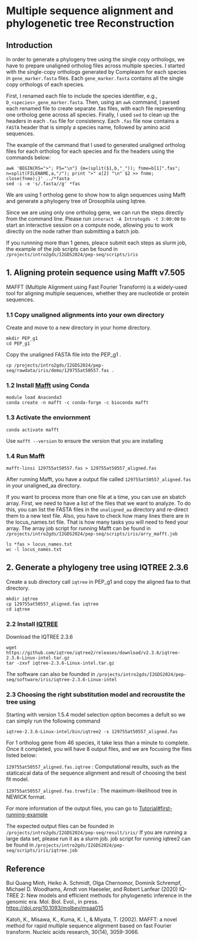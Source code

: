 # Multiple sequence alignment and phylogenetic tree Reconstruction

## Introduction

In order to generate a phylogeny tree using the single copy orthologs, we have to prepare unaligned ortholog files across multiple species.
I started with the single-copy orthologs generated by Compleasm for each species in ```gene_marker.fasta``` files. Each ```gene_marker.fasta``` contains all the single copy orthologs of each species. 

First, I renamed each file to include the species identifier, e.g., ```D_<species>_gene_marker.fasta```. Then, using an ```awk``` command, I parsed each renamed file to create separate .fas files, with each file representing one ortholog gene across all species. Finally, I used ```sed``` to clean up the headers in each ```.fas``` file for consistency. Each ```.fas``` file now contains a ```FASTA``` header that is simply a species name, followed by amino acid sequences.

The example of the cammand that I used to generated unaligned ortholog files for each ortholog for each species and fix the headers using the commands below: 

```
awk 'BEGIN{RS=">"; FS="\n"} {m=(split($1,b,"_")); fnme=b[1]".fas"; n=split(FILENAME,a,"/"); print ">" a[2] "\n" $2 >> fnme; close(fnme);}' ../*fasta
sed -i -e 's/.fasta//g' *fas
```

We are using 1 ortholog gene to show how to align sequences using Mafft and generate a phylogeny tree of Drosophila using Iqtree.

Since we are using only one ortholog gene, we can run the steps directly from the command line. Please run ```interact -A Introtogds -t 3:00:00``` to start an interactive session on a compute node, allowing you to work directly on the node rather than submitting a batch job.

If you runnning more than 1 genes, pleace submit each steps as slurm job, the example of the job scripts can be found in ```/projects/intro2gds/I2GDS2024/pep-seq/scripts/iris```

## 1. Aligning protein sequence using Mafft v7.505 

MAFFT (Multiple Alignment using Fast Fourier Transform) is a widely-used tool for aligning multiple sequences, whether they are nucleotide or protein sequences.

### 1.1 Copy unaligned alignments into your own directory

Create and move to a new directory in your home directory.
``` 
mkdir PEP_g1
cd PEP_g1
 ```

Copy the unaligned FASTA file into the PEP_g1 .

```
cp /projects/intro2gds/I2GDS2024/pep-seq/rawdata/iris/demo/129755at50557.fas .
```


### 1.2 Install [Mafft](https://mafft.cbrc.jp/alignment/software/) using Conda

```
module load Anaconda3 
conda create -n mafft -c conda-forge -c bioconda mafft
```
### 1.3 Activate the enviornment 

```conda activate mafft```

Use ```mafft --version``` to ensure the version that you are installing


### 1.4 Run Mafft 

```
mafft-linsi 129755at50557.fas > 129755at50557_aligned.fas
```

After running Mafft, you have a output file called ```129755at50557_aligned.fas``` in your unaligned_aa directory.

If you want to process more than one file at a time, you can use an sbatch array. First, we need to have a list of the files that we want to analyze. To do this, you can list the FASTA files in the ```unaligned_aa``` directory and re-direct them to a new text file. Also, you have to check how many lines there are in the locus_names.txt file. That is how many tasks you will need to feed your array. The array job script for running Mafft can be found in ```/projects/intro2gds/I2GDS2024/pep-seq/scripts/iris/arry_mafft.job```

```
ls *fas > locus_names.txt
wc -l locus_names.txt
```

## 2. Generate a phylogeny tree using IQTREE 2.3.6

Create a sub directory call ```iqtree``` in PEP_g1 and copy the aligned faa to that directory.

```
mkdir iqtree
cp 129755at50557_aligned.fas iqtree
cd iqtree
```

### 2.2 Install [IQTREE](http://www.iqtree.org/doc/)

Download the IQTREE 2.3.6
```
wget https://github.com/iqtree/iqtree2/releases/download/v2.3.6/iqtree-2.3.6-Linux-intel.tar.gz
tar -zxvf iqtree-2.3.6-Linux-intel.tar.gz
```
The software can also be founded in ```/projects/intro2gds/I2GDS2024/pep-seq/software/iris/iqtree-2.3.6-Linux-intel```

### 2.3 Choosing the right substitution model and recroustite the tree using
Starting with version 1.5.4 model selection option becomes a defult so we can simply run the following command  

```
iqtree-2.3.6-Linux-intel/bin/iqtree2 -s 129755at50557_aligned.fas
```
For 1 ortholog gene from 46 species, it take less than a minute to complete. Once it completed, you will have 8 output files, and we are focusing the flies listed below:

```129755at50557_aligned.fas.iqtree``` : Computational results, such as the staticaical data of the sequence alignment and result of choosing the best fit model.

```129755at50557_aligned.fas.treefile``` : The maximum-likelihood tree in NEWICK format.

For more information of the output files, you can go to [Tutorial#first-running-example](http://www.iqtree.org/doc/Tutorial#first-running-example)

The expected output files can be founded in ```/projects/intro2gds/I2GDS2024/pep-seq/result/iris/```
If you are running a large data set, please run it as a slurm job. job script for running iqtree2 can be found in ```/projects/intro2gds/I2GDS2024/pep-seq/scripts/iris/iqtree.job```

## Reference
Bui Quang Minh, Heiko A. Schmidt, Olga Chernomor, Dominik Schrempf, Michael D. Woodhams, Arndt von Haeseler, and Robert Lanfear (2020) IQ-TREE 2: New models and efficient methods for phylogenetic inference in the genomic era. Mol. Biol. Evol., in press. https://doi.org/10.1093/molbev/msaa015

Katoh, K., Misawa, K., Kuma, K. I., & Miyata, T. (2002). MAFFT: a novel method for rapid multiple sequence alignment based on fast Fourier transform. Nucleic acids research, 30(14), 3059-3066.




